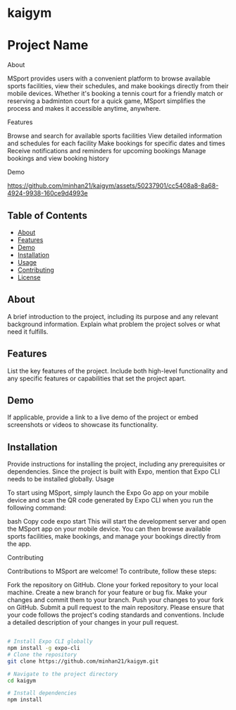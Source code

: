 # kaigym
# Project Name

About

MSport provides users with a convenient platform to browse available sports facilities, view their schedules, and make bookings directly from their mobile devices. Whether it's booking a tennis court for a friendly match or reserving a badminton court for a quick game, MSport simplifies the process and makes it accessible anytime, anywhere.

Features

Browse and search for available sports facilities
View detailed information and schedules for each facility
Make bookings for specific dates and times
Receive notifications and reminders for upcoming bookings
Manage bookings and view booking history

Demo


https://github.com/minhan21/kaigym/assets/50237901/cc5408a8-8a68-4924-9938-160ce9d4993e



## Table of Contents

- [About](#about)
- [Features](#features)
- [Demo](#demo)
- [Installation](#installation)
- [Usage](#usage)
- [Contributing](#contributing)
- [License](#license)

## About

A brief introduction to the project, including its purpose and any relevant background information. Explain what problem the project solves or what need it fulfills.

## Features

List the key features of the project. Include both high-level functionality and any specific features or capabilities that set the project apart.

## Demo

If applicable, provide a link to a live demo of the project or embed screenshots or videos to showcase its functionality.

## Installation

Provide instructions for installing the project, including any prerequisites or dependencies. Since the project is built with Expo, mention that Expo CLI needs to be installed globally.
Usage

To start using MSport, simply launch the Expo Go app on your mobile device and scan the QR code generated by Expo CLI when you run the following command:

bash
Copy code
expo start
This will start the development server and open the MSport app on your mobile device. You can then browse available sports facilities, make bookings, and manage your bookings directly from the app.

Contributing

Contributions to MSport are welcome! To contribute, follow these steps:

Fork the repository on GitHub.
Clone your forked repository to your local machine.
Create a new branch for your feature or bug fix.
Make your changes and commit them to your branch.
Push your changes to your fork on GitHub.
Submit a pull request to the main repository.
Please ensure that your code follows the project's coding standards and conventions. Include a detailed description of your changes in your pull request.

```bash

# Install Expo CLI globally
npm install -g expo-cli
# Clone the repository
git clone https://github.com/minhan21/kaigym.git

# Navigate to the project directory
cd kaigym

# Install dependencies
npm install

